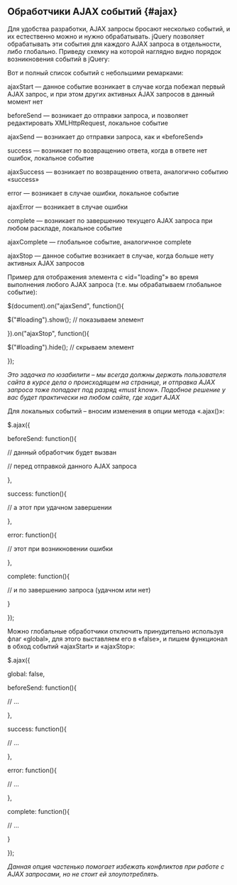 ## Обработчики AJAX событий {#ajax}

Для удобства разработки, AJAX запросы бросают несколько событий, и их естественно можно и нужно обрабатывать. jQuery позволяет обрабатывать эти события для каждого AJAX запроса в отдельности, либо глобально. Приведу схемку на которой наглядно видно порядок возникновения событий в jQuery:

Вот и полный список событий с небольшими ремарками:

ajaxStart — данное событие возникает в случае когда побежал первый AJAX запрос, и при этом других активных AJAX запросов в данный момент нет

beforeSend — возникает до отправки запроса, и позволяет редактировать XMLHttpRequest, локальное событие

ajaxSend — возникает до отправки запроса, как и «beforeSend»

success — возникает по возвращению ответа, когда в ответе нет ошибок, локальное событие

ajaxSuccess — возникает по возвращению ответа, аналогично событию «success»

error — возникает в случае ошибки, локальное событие

ajaxError — возникает в случае ошибки

complete — возникает по завершению текущего AJAX запроса при любом раскладе, локальное событие

ajaxComplete — глобальное событие, аналогичное complete

ajaxStop — данное событие возникает в случае, когда больше нету активных AJAX запросов

Пример для отображения элемента с «id=&quot;loading&quot;» во время выполнения любого AJAX запроса (т.е. мы обрабатываем глобальное событие):

$(document).on(&quot;ajaxSend&quot;, function(){

$(&quot;#loading&quot;).show(); // показываем элемент

}).on(&quot;ajaxStop&quot;, function(){

$(&quot;#loading&quot;).hide(); // скрываем элемент

});

_Это задачка по юзабилити – мы всегда должны держать пользователя сайта в курсе дела о происходящем на странице, и отправка AJAX запроса тоже попадает под разряд «must know». Подобное решение у вас будет практически на любом сайте, где ходит AJAX_

Для локальных событий – вносим изменения в опции метода «.ajax()»:

$.ajax({

beforeSend: function(){

// данный обработчик будет вызван

// перед отправкой данного AJAX запроса

},

success: function(){

// а этот при удачном завершении

},

error: function(){

// этот при возникновении ошибки

},

complete: function(){

// и по завершению запроса (удачном или нет)

}

});

Можно глобальные обработчики отключить принудительно используя флаг «global», для этого выставляем его в «false», и пишем функционал в обход событий «ajaxStart» и «ajaxStop»:

$.ajax({

global: false,

beforeSend: function(){

// ...

},

success: function(){

// ...

},

error: function(){

// ...

},

complete: function(){

// ...

}

});

_Данная опция частенько помогает избежать конфликтов при работе с AJAX запросами, но не стоит ей злоупотреблять._